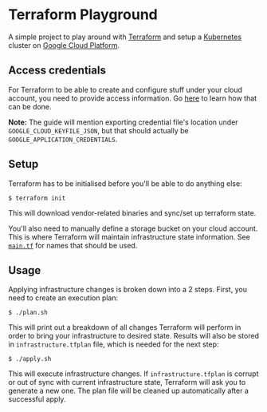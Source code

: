 # Terraform Playground

A simple project to play around with [Terraform](https://terraform.io/) and setup a [Kubernetes](https://kubernetes.io/) cluster on [Google Cloud Platform](https://cloud.google.com/).

## Access credentials

For Terraform to be able to create and configure stuff under your cloud account, you need to provide access information. Go [here](https://www.terraform.io/docs/providers/google/getting_started.html#adding-credentials) to learn how that can be done.

**Note:**
The guide will mention exporting credential file's location under `GOOGLE_CLOUD_KEYFILE_JSON`, but that should actually be `GOOGLE_APPLICATION_CREDENTIALS`.

## Setup

Terraform has to be initialised before you'll be able to do anything else:

```
$ terraform init
```

This will download vendor-related binaries and sync/set up terraform state.

You'll also need to manually define a storage bucket on your cloud account. This is where Terraform will maintain infrastructure state information. See [`main.tf`](./main.tf) for names that should be used.

## Usage  

Applying infrastructure changes is broken down into a 2 steps. First, you need to create an execution plan:

```
$ ./plan.sh
``` 

This will print out a breakdown of all changes Terraform will perform in order to bring your infrastructure to desired state. Results will also be stored in `infrastructure.tfplan` file, which is needed for the next step:

```
$ ./apply.sh
``` 

This will execute infrastructure changes. If `infrastructure.tfplan` is corrupt or out of sync with current infrastructure state, Terraform will ask you to generate a new one. The plan file will be cleaned up automatically after a successful apply.
